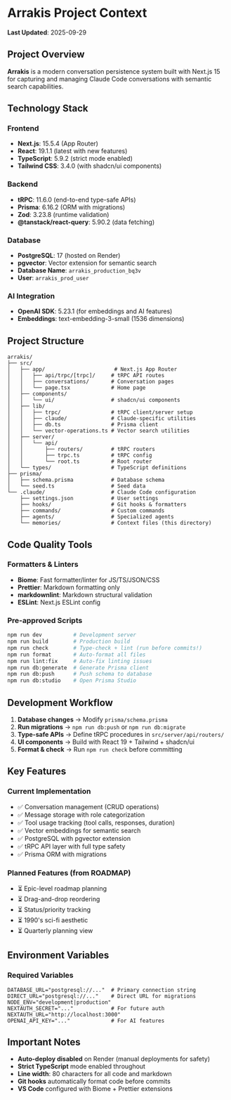 # Arrakis Project Context

**Last Updated**: 2025-09-29

## Project Overview

**Arrakis** is a modern conversation persistence system built with Next.js 15 for
capturing and managing Claude Code conversations with semantic search
capabilities.

## Technology Stack

### Frontend

- **Next.js**: 15.5.4 (App Router)
- **React**: 19.1.1 (latest with new features)
- **TypeScript**: 5.9.2 (strict mode enabled)
- **Tailwind CSS**: 3.4.0 (with shadcn/ui components)

### Backend

- **tRPC**: 11.6.0 (end-to-end type-safe APIs)
- **Prisma**: 6.16.2 (ORM with migrations)
- **Zod**: 3.23.8 (runtime validation)
- **@tanstack/react-query**: 5.90.2 (data fetching)

### Database

- **PostgreSQL**: 17 (hosted on Render)
- **pgvector**: Vector extension for semantic search
- **Database Name**: `arrakis_production_bq3v`
- **User**: `arrakis_prod_user`

### AI Integration

- **OpenAI SDK**: 5.23.1 (for embeddings and AI features)
- **Embeddings**: text-embedding-3-small (1536 dimensions)

## Project Structure

```
arrakis/
├── src/
│   ├── app/                      # Next.js App Router
│   │   ├── api/trpc/[trpc]/     # tRPC API routes
│   │   ├── conversations/       # Conversation pages
│   │   └── page.tsx             # Home page
│   ├── components/
│   │   └── ui/                  # shadcn/ui components
│   ├── lib/
│   │   ├── trpc/                # tRPC client/server setup
│   │   ├── claude/              # Claude-specific utilities
│   │   ├── db.ts                # Prisma client
│   │   └── vector-operations.ts # Vector search utilities
│   ├── server/
│   │   └── api/
│   │       ├── routers/         # tRPC routers
│   │       ├── trpc.ts          # tRPC config
│   │       └── root.ts          # Root router
│   └── types/                   # TypeScript definitions
├── prisma/
│   ├── schema.prisma            # Database schema
│   └── seed.ts                  # Seed data
└── .claude/                     # Claude Code configuration
    ├── settings.json            # User settings
    ├── hooks/                   # Git hooks & formatters
    ├── commands/                # Custom commands
    ├── agents/                  # Specialized agents
    └── memories/                # Context files (this directory)
```

## Code Quality Tools

### Formatters & Linters

- **Biome**: Fast formatter/linter for JS/TS/JSON/CSS
- **Prettier**: Markdown formatting only
- **markdownlint**: Markdown structural validation
- **ESLint**: Next.js ESLint config

### Pre-approved Scripts

```bash
npm run dev          # Development server
npm run build        # Production build
npm run check        # Type-check + lint (run before commits!)
npm run format       # Auto-format all files
npm run lint:fix     # Auto-fix linting issues
npm run db:generate  # Generate Prisma client
npm run db:push      # Push schema to database
npm run db:studio    # Open Prisma Studio
```

## Development Workflow

1. **Database changes** → Modify `prisma/schema.prisma`
2. **Run migrations** → `npm run db:push` or `npm run db:migrate`
3. **Type-safe APIs** → Define tRPC procedures in `src/server/api/routers/`
4. **UI components** → Build with React 19 + Tailwind + shadcn/ui
5. **Format & check** → Run `npm run check` before committing

## Key Features

### Current Implementation

- ✅ Conversation management (CRUD operations)
- ✅ Message storage with role categorization
- ✅ Tool usage tracking (tool calls, responses, duration)
- ✅ Vector embeddings for semantic search
- ✅ PostgreSQL with pgvector extension
- ✅ tRPC API layer with full type safety
- ✅ Prisma ORM with migrations

### Planned Features (from ROADMAP)

- ⏳ Epic-level roadmap planning
- ⏳ Drag-and-drop reordering
- ⏳ Status/priority tracking
- ⏳ 1990's sci-fi aesthetic
- ⏳ Quarterly planning view

## Environment Variables

### Required Variables

```env
DATABASE_URL="postgresql://..."  # Primary connection string
DIRECT_URL="postgresql://..."    # Direct URL for migrations
NODE_ENV="development|production"
NEXTAUTH_SECRET="..."            # For future auth
NEXTAUTH_URL="http://localhost:3000"
OPENAI_API_KEY="..."             # For AI features
```

## Important Notes

- **Auto-deploy disabled** on Render (manual deployments for safety)
- **Strict TypeScript** mode enabled throughout
- **Line width**: 80 characters for all code and markdown
- **Git hooks** automatically format code before commits
- **VS Code** configured with Biome + Prettier extensions